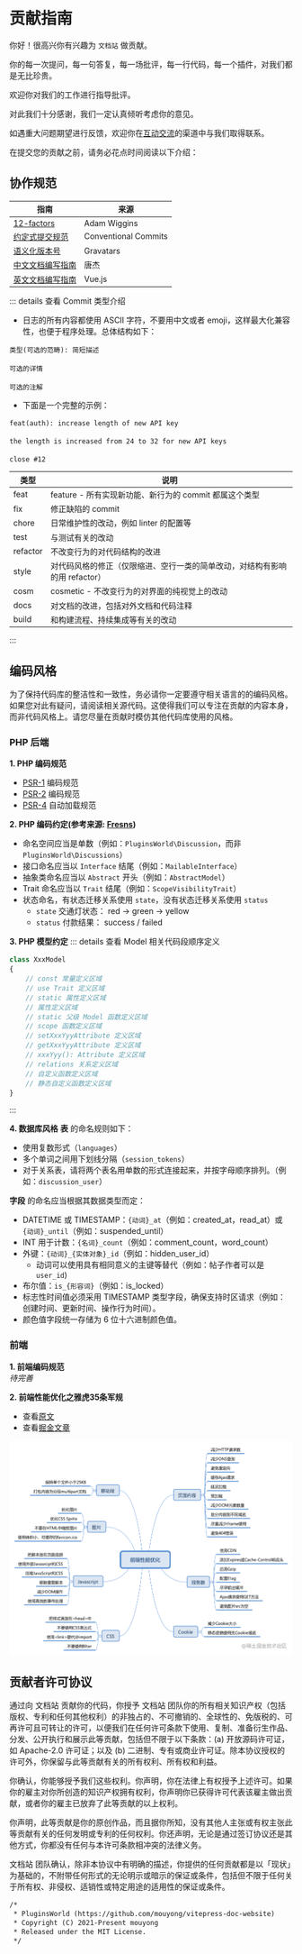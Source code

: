 # 贡献指南

你好！很高兴你有兴趣为 `文档站` 做贡献。

你的每一次提问，每一句答复，每一场批评，每一行代码，每一个插件，对我们都是无比珍贵。

欢迎你对我们的工作进行指导批评。

对此我们十分感谢，我们一定认真倾听考虑你的意见。

如遇重大问题期望进行反馈，欢迎你在[互动交流](../community/discuss.md)的渠道中与我们取得联系。

在提交您的贡献之前，请务必花点时间阅读以下介绍：

## 协作规范

| 指南 | 来源 |
| --- | --- |
| [12-factors](https://12factor.net/zh_cn/) | Adam Wiggins |
| [约定式提交规范](https://www.conventionalcommits.org/zh-hans/v1.0.0/) | Conventional Commits |
| [语义化版本号](https://semver.org/lang/zh-CN/) | Gravatars |
| [中文文档编写指南](https://tangjie.me/copywriting-style-guide) | 唐杰 |
| [英文文档编写指南](https://fresns.cn/contributing/writing-guide.html) | Vue.js |

::: details 查看 Commit 类型介绍
- 日志的所有内容都使用 ASCII 字符，不要用中文或者 emoji，这样最大化兼容性，也便于程序处理。总体结构如下：
```
类型(可选的范畴): 简短描述

可选的详情

可选的注解
```
- 下面是一个完整的示例：
```
feat(auth): increase length of new API key

the length is increased from 24 to 32 for new API keys

close #12
```
| 类型 | 说明 |
| --- | --- |
| feat | feature - 所有实现新功能、新行为的 commit 都属这个类型 |
| fix | 修正缺陷的 commit |
| chore | 日常维护性的改动，例如 linter 的配置等 |
| test | 与测试有关的改动 |
| refactor | 不改变行为的对代码结构的改进 |
| style | 对代码风格的修正（仅限缩进、空行一类的简单改动，对结构有影响的用 refactor） |
| cosm | cosmetic - 不改变行为的对界面的纯视觉上的改动 |
| docs | 对文档的改进，包括对外文档和代码注释 |
| build | 和构建流程、持续集成等有关的改动 |
:::

## 编码风格

为了保持代码库的整洁性和一致性，务必请你一定要遵守相关语言的的编码风格。如果您对此有疑问，请阅读相关源代码。这使得我们可以专注在贡献的内容本身，而非代码风格上。请您尽量在贡献时模仿其他代码库使用的风格。

### PHP 后端

**1. PHP 编码规范**
- [PSR-1](https://github.com/php-fig/fig-standards/blob/master/accepted/PSR-1-coding-style-guide.md) 编码规范
- [PSR-2](https://github.com/php-fig/fig-standards/blob/master/accepted/PSR-2-coding-style-guide.md) 编码规范
- [PSR-4](https://github.com/php-fig/fig-standards/blob/master/accepted/PSR-4-autoloader.md) 自动加载规范

**2. PHP 编码约定(参考来源: [Fresns](https://fresns.cn/contributing/#编码风格))**
- 命名空间应当是单数（例如：`PluginsWorld\Discussion`，而非 `PluginsWorld\Discussions`）
- 接口命名应当以 `Interface` 结尾（例如：`MailableInterface`）
- 抽象类命名应当以 `Abstract` 开头（例如：`AbstractModel`）
- Trait 命名应当以 `Trait` 结尾（例如：`ScopeVisibilityTrait`）
- 状态命名，有状态迁移关系使用 `state`，没有状态迁移关系使用 `status`
    - `state` 交通灯状态： red -> green -> yellow
    - `status` 付款结果： success / failed

**3. PHP 模型约定**
::: details 查看 Model 相关代码段顺序定义
```php
class XxxModel
{
    // const 常量定义区域
    // use Trait 定义区域
    // static 属性定义区域
    // 属性定义区域
    // static 父级 Model 函数定义区域
    // scope 函数定义区域
    // setXxxYyyAttribute 定义区域
    // getXxxYyyAttribute 定义区域
    // xxxYyy(): Attribute 定义区域
    // relations 关系定义区域
    // 自定义函数定义区域
    // 静态自定义函数定义区域
}
```
:::

**4. 数据库风格**
**表** 的命名规则如下：
* 使用复数形式（`languages`）
* 多个单词之间用下划线分隔（`session_tokens`）
* 对于关系表，请将两个表名用单数的形式连接起来，并按字母顺序排列。（例如：`discussion_user`）

**字段** 的命名应当根据其数据类型而定：
- DATETIME 或 TIMESTAMP：`{动词}_at`（例如：created_at，read_at）或 `{动词}_until`（例如：suspended_until）
- INT 用于计数：`{名词}_count`（例如：comment_count，word_count）
- 外键：`{动词}_{实体对象}_id`（例如：hidden_user_id）
    - 动词可以使用具有相同意义的主键等替代（例如：帖子作者可以是 `user_id`)
- 布尔值：`is_{形容词}`（例如：is_locked）
- 标志性时间值必须采用 TIMESTAMP 类型字段，确保支持时区请求（例如：创建时间、更新时间、操作行为时间）。
- 颜色值字段统一存储为 6 位十六进制颜色值。

### 前端

**1. 前端编码规范**  
*待完善*

**2. 前端性能优化之雅虎35条军规**
- 查看[原文](https://developer.yahoo.com/performance/rules.html)
- 查看[掘金文章](https://juejin.cn/post/6844903657318645767)

![前端性能优化之雅虎35条军规](/frontend_performance_optimization.png)

## 贡献者许可协议

通过向 文档站 贡献你的代码，你授予 文档站 团队你的所有相关知识产权（包括版权、专利和任何其他权利）的非独占的、不可撤销的、全球性的、免版税的、可再许可且可转让的许可，以便我们在任何许可条款下使用、复制、准备衍生作品、分发、公开执行和展示此等贡献，包括但不限于以下条款：(a) 开放源码许可证，如 Apache-2.0 许可证；以及 (b) 二进制、专有或商业许可证。除本协议授权的许可外，你保留与此等贡献有关的所有权利、所有权和利益。

你确认，你能够授予我们这些权利。你声明，你在法律上有权授予上述许可。如果你的雇主对你所创造的知识产权拥有权利，你声明你已获得许可代表该雇主做出贡献，或者你的雇主已放弃了此等贡献的以上权利。

你声明，此等贡献是你的原创作品，而且据你所知，没有其他人主张或有权主张此等贡献有关的任何发明或专利的任何权利。你还声明，无论是通过签订协议还是其他方式，你都没有任何与本许可条款相冲突的法律义务。

文档站 团队确认，除非本协议中有明确的描述，你提供的任何贡献都是以「现状」为基础的，不附带任何形式的无论明示或暗示的保证或条件，包括但不限于任何关于所有权、非侵权、适销性或特定用途的适用性的保证或条件。

```
/*
 * PluginsWorld (https://github.com/mouyong/vitepress-doc-website)
 * Copyright (C) 2021-Present mouyong
 * Released under the MIT License.
 */
```
